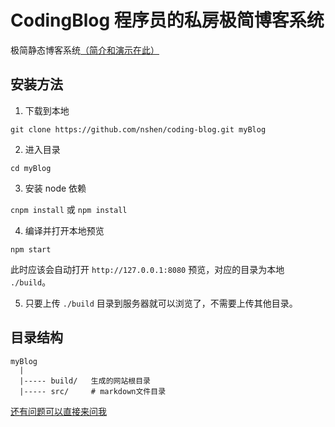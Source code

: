 # CodingBlog 程序员的私房极简博客系统

极简静态博客系统[（简介和演示在此）](http://nshen.net/project/2017-09-04/new-blog/)




## 安装方法

1) 下载到本地

`git clone https://github.com/nshen/coding-blog.git myBlog`

2) 进入目录 

`cd myBlog`

3) 安装 node 依赖
    
`cnpm install` 或 `npm install`

4) 编译并打开本地预览

`npm start`

此时应该会自动打开 `http://127.0.0.1:8080` 预览，对应的目录为本地 `./build`。

5) 只要上传 `./build` 目录到服务器就可以浏览了，不需要上传其他目录。

## 目录结构

```
myBlog
  |
  |----- build/   生成的网站根目录
  |----- src/     # markdown文件目录
```

[还有问题可以直接来问我](http://nshen.net/about/)

